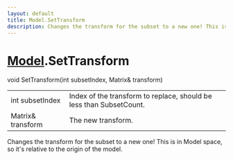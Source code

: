 ```yaml
---
layout: default
title: Model.SetTransform
description: Changes the transform for the subset to a new one! This is in Model space, so it's relative to the origin of the model.
---
```

# [Model]({{site.url}}/Pages/Reference/Model.html).SetTransform

<div class='signature' markdown='1'>
void SetTransform(int subsetIndex, Matrix& transform)
</div>

|  |  |
|--|--|
|int subsetIndex|Index of the transform to replace,             should be less than SubsetCount.|
|Matrix& transform|The new transform.|

Changes the transform for the subset to a new one! This
is in Model space, so it's relative to the origin of the model.



